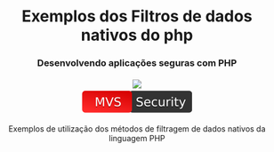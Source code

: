 <h1 align="center">Exemplos dos Filtros de dados nativos do php</h1>
<h3 align="center">Desenvolvendo aplicações seguras com PHP <br />
  <br />
  <img src="https://seeklogo.com/images/P/php-logo-ADE513E748-seeklogo.com.png">
  <br />
  <img src="https://github.com/WalderlanSena/tagsGit/blob/master/mvsSecurity.svg">
</h3>
<p align="center">Exemplos de utilização dos métodos de filtragem de dados nativos da linguagem PHP</p>
